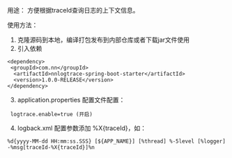 用途：
方便根据traceId查询日志的上下文信息。

使用方法：
1. 克隆源码到本地，编译打包发布到内部仓库或者下载jar文件使用
2. 引入依赖
```
<dependency>
 <groupId>com.nn</groupId>
  <artifactId>nnlogtrace-spring-boot-starter</artifactId>
  <version>1.0.0-RELEASE</version>
</dependency>
```
3. application.properties  配置文件配置：
```
 logtrace.enable=true (开启)
```
4. logback.xml 配置参数添加  %X{traceId}，如：
```
%d{yyyy-MM-dd HH:mm:ss.SSS} [${APP_NAME}] [%thread] %-5level [%logger] -%msg[traceId-%X{traceId}]%n
```


